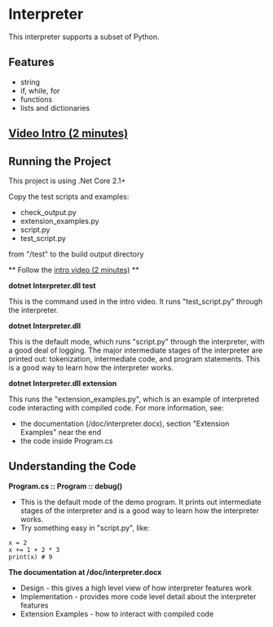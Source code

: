# Interpreter
This interpreter supports a subset of Python.

## Features
* string
* if, while, for
* functions
* lists and dictionaries

## [Video Intro (2 minutes)](https://youtu.be/672V6V_Q-bA)

## Running the Project
This project is using .Net Core 2.1+

Copy the test scripts and examples:
* check_output.py
* extension_examples.py
* script.py
* test_script.py

from "/test" to the build output directory

** Follow the [intro video (2 minutes)](https://youtu.be/672V6V_Q-bA) **

**dotnet Interpreter.dll test**

This is the command used in the intro video. It runs "test_script.py" through the interpreter.

**dotnet Interpreter.dll**

This is the default mode, which runs "script.py" through the interpreter, with a good deal of logging. The major intermediate stages of the interpreter are printed out: tokenization, intermediate code, and program statements. This is a good way to learn how the interpreter works.

**dotnet Interpreter.dll extension**

This runs the "extension_examples.py", which is an example of interpreted code interacting with compiled code. For more information, see:
* the documentation (/doc/interpreter.docx), section "Extension Examples" near the end
* the code inside Program.cs

## Understanding the Code

**Program.cs :: Program :: debug()**
* This is the default mode of the demo program. It prints out intermediate stages of the interpreter and is a good way to learn how the interpreter works.
* Try something easy in "script.py", like:
```
x = 2
x += 1 + 2 * 3
print(x) # 9
```

**The documentation at /doc/interpreter.docx**
* Design - this gives a high level view of how interpreter features work
* Implementation - provides more code level detail about the interpreter features
* Extension Examples - how to interact with compiled code
    
